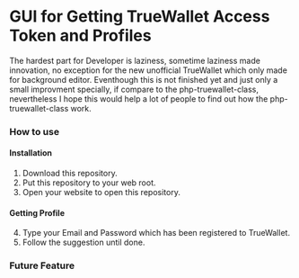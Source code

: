 # GUI for Getting TrueWallet Access Token and Profiles

The hardest part for Developer is laziness, sometime laziness made innovation, no exception for the new unofficial TrueWallet which only made for background editor. Eventhough this is not finished yet and just only a small improvment specially, if compare to the php-truewallet-class, nevertheless I hope this would help a lot of people to find out how the php-truewallet-class work.

### How to use
#### Installation
1. Download this repository.
2. Put this repository to your web root.
3. Open your website to open this repository.
#### Getting Profile
4. Type your Email and Password which has been registered to TrueWallet.
5. Follow the suggestion until done.

### Future Feature



